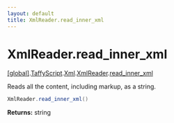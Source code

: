 ```yaml
---
layout: default
title: XmlReader.read_inner_xml
---
```


# XmlReader.read_inner_xml

[\[global\]]({{site.baseurl}}/docs/).[TaffyScript]({{site.baseurl}}/docs/TaffyScript/).[Xml]({{site.baseurl}}/docs/TaffyScript/Xml/).[XmlReader]({{site.baseurl}}/docs/TaffyScript/Xml/XmlReader/).[read_inner_xml]({{site.baseurl}}/docs/TaffyScript/Xml/XmlReader/read_inner_xml/)

Reads all the content, including markup, as a string.

```cs
XmlReader.read_inner_xml()
```

**Returns:** string

